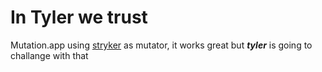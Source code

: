# In Tyler we trust

Mutation.app using [stryker](https://stryker-mutator.io/) as mutator, it works great but _**tyler**_ is going to challange with that
